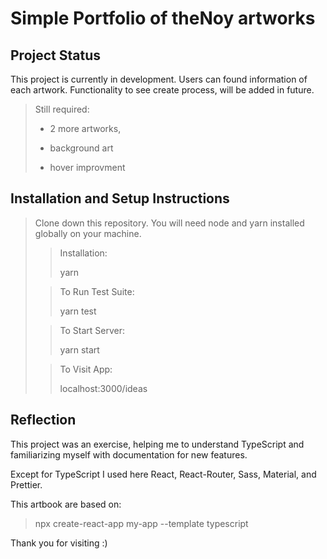 # Simple Portfolio of theNoy artworks

## Project Status

This project is currently in development. Users can found information of each artwork. Functionality to see create process, will be added in future.

> Still required:
>
> - 2 more artworks,
>
> - background art
>
> - hover improvment

## Installation and Setup Instructions

> Clone down this repository. You will need node and yarn installed globally on your machine.
>
> > Installation:
> >
> > yarn
>
> > To Run Test Suite:
> >
> > yarn test
>
> > To Start Server:
> >
> > yarn start
>
> > To Visit App:
> >
> > localhost:3000/ideas

## Reflection

This project was an exercise, helping me to understand TypeScript and familiarizing myself with documentation for new features.

Except for TypeScript I used here React, React-Router, Sass, Material, and Prettier.

This artbook are based on:

> npx create-react-app my-app --template typescript

Thank you for visiting :)
